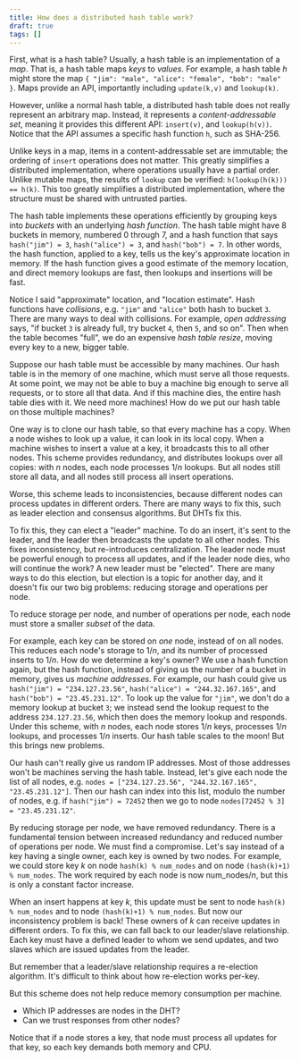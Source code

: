 ```yaml
---
title: How does a distributed hash table work?
draft: true
tags: []
---
```


First, what is a hash table?
Usually, a hash table is an implementation of a _map_.
That is, a hash table maps _keys_ to _values_.
For example, a hash table _h_ might store the map
`{ "jim": "male", "alice": "female", "bob": "male" }`.
Maps provide an API, importantly including `update(k,v)` and `lookup(k)`.

However, unlike a normal hash table,
a distributed hash table does not really represent an arbitrary map.
Instead, it represents a _content-addressable set_,
meaning it provides this different API: `insert(v)`, and `lookup(h(v))`.
Notice that the API assumes a specific hash function `h`, such as SHA-256.

Unlike keys in a map, items in a content-addressable set are immutable;
the ordering of `insert` operations does not matter.
This greatly simplifies a distributed implementation,
where operations usually have a partial order.
Unlike mutable maps,
the results of `lookup` can be verified:
`h(lookup(h(k))) == h(k)`.
This too greatly simplifies a distributed implementation,
where the structure must be shared with untrusted parties.

The hash table implements these operations efficiently by
grouping keys into _buckets_ with an underlying _hash function_.
The hash table might have 8 buckets in memory, numbered 0 through 7,
and a hash function that says `hash("jim") = 3`, `hash("alice") = 3`, and `hash("bob") = 7`.
In other words, the hash function, applied to a key, tells us the key's approximate location in memory.
If the hash function gives a good estimate of the memory location,
and direct memory lookups are fast,
then lookups and insertions will be fast.

Notice I said "approximate" location, and "location estimate".
Hash functions have _collisions_, e.g. `"jim"` and `"alice"` both hash to bucket `3`.
There are many ways to deal with collisions.
For example, _open addressing_ says, 
"if bucket `3` is already full, try bucket `4`, then `5`, and so on".
Then when the table becomes "full", we do an expensive _hash table resize_,
moving every key to a new, bigger table.

Suppose our hash table must be accessible by many machines.
Our hash table is in the memory of one machine, which must serve all those requests.
At some point, we may not be able to buy a machine big enough to serve all requests,
or to store all that data.
And if this machine dies, the entire hash table dies with it.
We need more machines!
How do we put our hash table on those multiple machines?

One way is to clone our hash table, so that every machine has a copy.
When a node wishes to look up a value, it can look in its local copy.
When a machine wishes to insert a value at a key, it broadcasts this to all other nodes.
This scheme provides redundancy, 
and distributes lookups over all copies:
with _n_ nodes, each node processes 1/_n_ lookups.
But all nodes still store all data,
and all nodes still process all insert operations.

Worse, this scheme leads to inconsistencies,
because different nodes can process updates in different orders.
There are many ways to fix this, such as leader election and consensus algorithms.
But DHTs fix this.

To fix this, they can elect a "leader" machine.
To do an insert, it's sent to the leader,
and the leader then broadcasts the update to all other nodes.
This fixes inconsistency, but re-introduces centralization.
The leader node must be powerful enough to process all updates,
and if the leader node dies, who will continue the work?
A new leader must be "elected".
There are many ways to do this election,
but election is a topic for another day,
and it doesn't fix our two big problems:
reducing storage and operations per node.

To reduce storage per node, and number of operations per node,
each node must store a smaller _subset_ of the data.

For example, each key can be stored on _one_ node, instead of on all nodes.
This reduces each node's storage to 1/_n_, and its number of processed inserts to 1/_n_.
How do we determine a key's owner?
We use a hash function again,
but the hash function, instead of giving us the number of a bucket in memory,
gives us _machine addresses_.
For example, our hash could give us
`hash("jim") = "234.127.23.56"`, `hash("alice") = "244.32.167.165"`, and `hash("bob") = "23.45.231.12"`.
To look up the value for `"jim"`,
we don't do a memory lookup at bucket `3`;
we instead send the lookup request to the address `234.127.23.56`,
which then does the memory lookup and responds.
Under this scheme, with _n_ nodes,
each node stores 1/_n_ keys,
processes 1/_n_ lookups,
and processes 1/_n_ inserts.
Our hash table scales to the moon!
But this brings new problems.

Our hash can't really give us random IP addresses.
Most of those addresses won't be machines serving the hash table.
Instead, let's give each node the list of all nodes, e.g. `nodes = ["234.127.23.56", "244.32.167.165", "23.45.231.12"]`.
Then our hash can index into this list, modulo the number of nodes,
e.g. if `hash("jim") = 72452` then we go to node `nodes[72452 % 3] = "23.45.231.12"`.

By reducing storage per node, we have removed redundancy.
There is a fundamental tension between increased redundancy and reduced number of operations per node.
We must find a compromise.
Let's say instead of a key having a single owner,
each key is owned by two nodes.
For example,
we could store key _k_ on node `hash(k) % num_nodes` and on node `(hash(k)+1) % num_nodes`.
The work required by each node is now num_nodes/_n_,
but this is only a constant factor increase.

When an insert happens at key _k_,
this update must be sent to node `hash(k) % num_nodes` and to node `(hash(k)+1) % num_nodes`.
But now our inconsistency problem is back!
These owners of _k_ can receive updates in different orders.
To fix this, we can fall back to our leader/slave relationship.
Each key must have a defined leader to whom we send updates,
and two slaves which are issued updates from the leader.

But remember that a leader/slave relationship requires a re-election algorithm.
It's difficult to think about how re-election works per-key.

But this scheme does not help reduce memory consumption per machine.

* Which IP addresses are nodes in the DHT?
* Can we trust responses from other nodes?

Notice that if a node stores a key,
that node must process all updates for that key,
so each key demands both memory and CPU.
